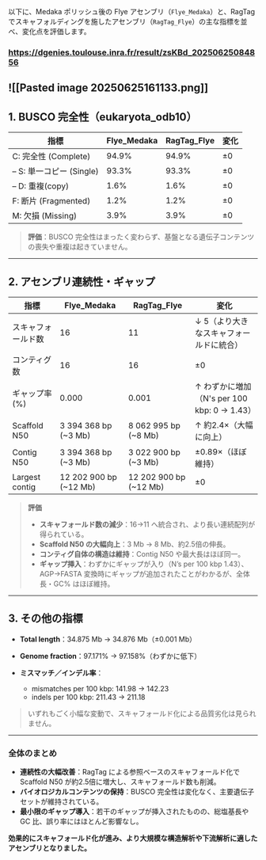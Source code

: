 以下に、Medaka ポリッシュ後の Flye アセンブリ（`Flye_Medaka`）と、RagTag でスキャフォルディングを施したアセンブリ（`RagTag_Flye`）の主な指標を並べ、変化点を評価します。

### https://dgenies.toulouse.inra.fr/result/zsKBd_20250625084856
![[Pasted image 20250625161133.png]]
---

## 1. BUSCO 完全性（eukaryota\_odb10）

| 指標                  | Flye\_Medaka | RagTag\_Flye | 変化 |
| ------------------- | ------------ | ------------ | -- |
| C: 完全性 (Complete)   | 94.9%        | 94.9%        | ±0 |
| – S: 単一コピー (Single) | 93.3%        | 93.3%        | ±0 |
| – D: 重複(copy)       | 1.6%         | 1.6%         | ±0 |
| F: 断片 (Fragmented)  | 1.2%         | 1.2%         | ±0 |
| M: 欠損 (Missing)     | 3.9%         | 3.9%         | ±0 |

> **評価**：BUSCO 完全性はまったく変わらず、基盤となる遺伝子コンテンツの喪失や重複は起きていません。

---

## 2. アセンブリ連続性・ギャップ

| 指標             | Flye\_Medaka            | RagTag\_Flye            | 変化                                  |
| -------------- | ----------------------- | ----------------------- | ----------------------------------- |
| スキャフォールド数      | 16                      | 11                      | ↓ 5（より大きなスキャフォールドに統合）               |
| コンティグ数         | 16                      | 16                      | ±0                                  |
| ギャップ率 (%)      | 0.000                   | 0.001                   | ↑ わずかに増加（N's per 100 kbp: 0 → 1.43） |
| Scaffold N50   | 3 394 368 bp (\~3 Mb)   | 8 062 995 bp (\~8 Mb)   | ↑ 約2.4×（大幅に向上）                      |
| Contig N50     | 3 394 368 bp (\~3 Mb)   | 3 022 900 bp (\~3 Mb)   | ±0.89×（ほぼ維持）                        |
| Largest contig | 12 202 900 bp (\~12 Mb) | 12 202 900 bp (\~12 Mb) | ±0                                  |

> **評価**
>
> * **スキャフォールド数の減少**：16→11 へ統合され、より長い連続配列が得られている。
> * **Scaffold N50 の大幅向上**：3 Mb → 8 Mb、約2.5倍の伸長。
> * **コンティグ自体の構造は維持**：Contig N50 や最大長はほぼ同一。
> * **ギャップ挿入**：わずかにギャップが入り（N’s per 100 kbp 1.43）、AGP→FASTA 変換時にギャップが追加されたことがわかるが、全体長・GC% はほぼ維持。

---

## 3. その他の指標

* **Total length**：34.875 Mb → 34.876 Mb（±0.001 Mb）
* **Genome fraction**：97.171% → 97.158%（わずかに低下）
* **ミスマッチ／インデル率**：

  * mismatches per 100 kbp: 141.98 → 142.23
  * indels per 100 kbp: 211.43 → 211.18

> いずれもごく小幅な変動で、スキャフォールド化による品質劣化は見られません。

---

### 全体のまとめ

* **連続性の大幅改善**：RagTag による参照ベースのスキャフォールド化で Scaffold N50 が約2.5倍に増大し、スキャフォールド数も削減。
* **バイオロジカルコンテンツの保持**：BUSCO 完全性は変化なく、主要遺伝子セットが維持されている。
* **最小限のギャップ導入**：若干のギャップが挿入されたものの、総塩基長や GC 比、誤り率にはほとんど影響なし。

**効果的にスキャフォールド化が進み、より大規模な構造解析や下流解析に適したアセンブリとなりました。**
